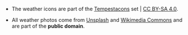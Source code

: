* The weather icons are part of the [Tempestacons](https://github.com/zagortenay333/Tempestacons) set | [CC BY-SA 4.0](https://creativecommons.org/licenses/by/4.0/).

* All weather photos come from [Unsplash](https://unsplash.com/) and [Wikimedia Commons](https://commons.wikimedia.org/wiki/Main_Page) and are part of the **public domain**.
